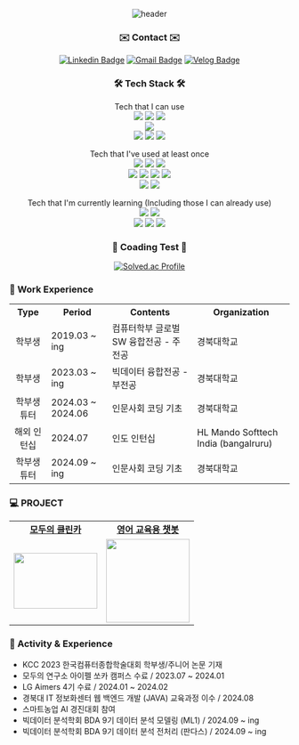 <div align="center">
  
![header](https://capsule-render.vercel.app/api?type=waving&text=Welcome%20To%20YJ's%20GitHub!&fontSize=40&height=220&color=gradient&customColorList=2&fontColor=FFFFFF)

### ✉️ Contact ✉️
[![Linkedin Badge](https://img.shields.io/badge/-LinkedIn-blue?style=for-the-badge&logo=Linkedin&logoColor=white&link=https://www.linkedin.com/in/yeongjin-jeong-aa27b3263/)](https://www.linkedin.com/in/yeongjin-jeong-aa27b3263/)
[![Gmail Badge](https://img.shields.io/badge/Gmail-d14836?style=for-the-badge&logo=Gmail&logoColor=white&link=mailto:jyjin1206@gmail.com)](mailto:jyjin1206@gmail.com)
[![Velog Badge](https://img.shields.io/badge/Velog-444444?style=for-the-badge&logo=Velog&logoColor=black"&link=https://velog.io/@jyj1206/posts)](https://velog.io/@jyj1206/posts)
  
### 🛠️ Tech Stack 🛠️

</div>

<p align="center">Tech that I can use <br>
  <img src="https://img.shields.io/badge/Python-3766AB?style=for-the-badge&logo=Python&logoColor=white"/>
  <img src="https://img.shields.io/badge/java-007396?style=for-the-badge&logo=OpenJDK&logoColor=white">
  <img src="https://img.shields.io/badge/C-A8B9CC?style=for-the-badge&logo=C&logoColor=white"/>
  <br>
  <img src="https://img.shields.io/badge/flask-000000?style=for-the-badge&logo=flask&logoColor=white"/>
  <br>
  <img src="https://img.shields.io/badge/Mysql-E6B91E?style=for-the-badge&logo=MySql&logoColor=white"/>
  <img src="https://img.shields.io/badge/linux-FCC624?style=for-the-badge&logo=linux&logoColor=white"/> 
  <img src="https://img.shields.io/badge/git-F05033.svg?style=for-the-badge&logo=git&logoColor=white"/>
</p>
<p align="center">Tech that I've used at least once <br>
  <img src="https://img.shields.io/badge/HTML5-1572B6?style=for-the-badge&logo=css3&logoColor=white"/>
  <img src="https://img.shields.io/badge/CSS3-1572B6?style=for-the-badge&logo=css3&logoColor=white"/>
  <img src="https://img.shields.io/badge/Javascript-ffb13b?style=for-the-badge&logo=javascript&logoColor=white"/>
  <br>
  <img src="https://img.shields.io/badge/bootstrap-7952B3?style=for-the-badge&logo=bootstrap&logoColor=white"/>
  <img src="https://img.shields.io/badge/flask-000000?style=for-the-badge&logo=flask&logoColor=white"/>
  <img src="https://img.shields.io/badge/spring-6DB33F?style=for-the-badge&logo=spring&logoColor=white"/>
  <img src="https://img.shields.io/badge/springboot-6DB33F?style=for-the-badge&logo=springboot&logoColor=white"> 
  <br>
  <img src="https://img.shields.io/badge/DOCKER-1572B6?style=for-the-badge&logo=DOCKER&logoColor=white"/>
  <img src="https://img.shields.io/badge/AWS-232F3E?style=for-the-badge&logo=AmazonAWS&logoColor=white"/>
</p>
<p align="center">Tech that I'm currently learning (Including those I can already use) <br>
  <img src="https://img.shields.io/badge/NumPy-013243?style=for-the-badge&logo=numpy&logoColor=white"/>
  <img src="https://img.shields.io/badge/pandas-150458?style=for-the-badge&logo=pandas&logoColor=white"/>
  <br>
  <img src="https://img.shields.io/badge/scikitlearn-F7931E?style=for-the-badge&logo=scikitlearn&logoColor=white"/>
  <img src="https://img.shields.io/badge/pytorch-F80000?style=for-the-badge&logo=pytorch&logoColor=white"/> 
  <img src="https://img.shields.io/badge/TensorFlow-FF6F00?style=for-the-badge&logo=tensorflow&logoColor=white"/>
  <br>
</p>

<div align="center">
  
### 📕 Coading Test 📕
[![Solved.ac Profile](http://mazassumnida.wtf/api/v2/generate_badge?boj=jyj1206)](https://solved.ac/jy1j206/)

</div>

### 👔 Work Experience
<div style="text-align:left">
<table>
  <tr>
    <th style="text-align:center">Type</th>
    <th style="text-align:center">Period</th>
    <th style="text-align:center">Contents</th>
    <th style="text-align:center">Organization</th>
  </tr>
  <tr>
    <td style="text-align:center">학부생</td>
    <td style="text-align:left">2019.03 ~ ing</td>
    <td style="text-align:left">컴퓨터학부 글로벌 SW 융합전공 - 주전공</td>
    <td style="text-align:left">경북대학교</td>
  </tr>
  <tr>
    <td style="text-align:center">학부생</td>
    <td style="text-align:left">2023.03 ~ ing</td>
    <td style="text-align:left">빅데이터 융합전공 - 부전공</td>
    <td style="text-align:left">경북대학교</td>
  </tr>
  <tr>
    <td style="text-align:center">학부생 튜터</td>
    <td style="text-align:left">2024.03 ~ 2024.06</td>
    <td style="text-align:left">인문사회 코딩 기초</td>
    <td style="text-align:left">경북대학교</td>
  </tr>
  <tr>
    <td style="text-align:center">해외 인턴십</td>
    <td style="text-align:left">2024.07</td>
    <td style="text-align:left">인도 인턴십</td>
    <td style="text-align:left">HL Mando Softtech India (bangalruru)</td>
  </tr>
  <tr>
    <td style="text-align:center">학부생 튜터</td>
    <td style="text-align:left">2024.09 ~ ing</td>
    <td style="text-align:left">인문사회 코딩 기초</td>
    <td style="text-align:left">경북대학교</td>
  </tr>
</table>
</div>

### 💻 PROJECT
<table>
  <tr>
    <td align="center" colspan="1">
      <a href="https://github.com/jyj1206/SoClean-ObjectDetect-CarReturn">
        <strong>모두의 클린카</strong></td>
      </a>
    <td align="center" colspan="1">
      <a href="https://github.com/KNU-bigdata6/bigdata6">
        <strong>영어 교육용 챗봇</strong>
      </a>
  </tr>

  <tr>
    <td>
      <a href="https://github.com/jyj1206/SoClean-ObjectDetect-CarReturn">
        <img src="https://github.com/user-attachments/assets/4b665115-fb40-460c-be14-006f1a9a7e13" width="150px" height="100px"/>
      </a>
    </td>
    <td>
      <a href="https://github.com/KNU-bigdata6/bigdata6">
        <img src="https://github.com/user-attachments/assets/e14bd0b9-2fc6-4d99-af5d-89a09026bbf7" width="150px height="100px""/>
      </a>
    </td>
  </tr>
</table>

### 🏃 Activity & Experience
* KCC 2023 한국컴퓨터종합학술대회 학부생/주니어 논문 기재
* 모두의 연구소 아이펠 쏘카 캠퍼스 수료 / 2023.07 ~ 2024.01
* LG Aimers 4기 수료 / 2024.01 ~ 2024.02
* 경북대 IT 정보화센터 웹 백엔드 개발 (JAVA) 교육과정 이수 / 2024.08
* 스마트농업 AI 경진대회 참여
* 빅데이터 분석학회 BDA 9기 데이터 분석 모델링 (ML1) / 2024.09 ~ ing
* 빅데이터 분석학회 BDA 9기 데이터 분석 전처리 (판다스) / 2024.09 ~ ing
